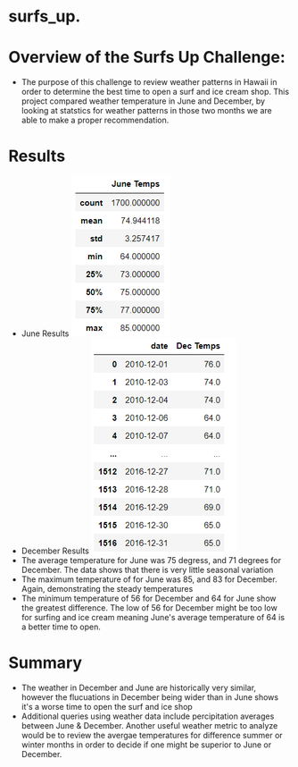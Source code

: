 # surfs_up.
# Overview of the Surfs Up Challenge:
* The purpose of this challenge to review weather patterns in Hawaii in order to determine the best time to open a surf and ice cream shop. This project compared weather temperature in June and December, by looking at statstics for weather patterns in those two months we are able to make a proper recommendation.
# Results
* June Results
![June Results](https://github.com/AMDavitt/surfs_up./blob/main/Screenshot%202022-05-29%20102509.png)
* December Results
![December Results](https://github.com/AMDavitt/surfs_up./blob/main/Screenshot%202022-05-29%20102555%20Dec.png)
* The average temperature for June was 75 degress, and 71 degrees for December. The data shows that there is very little seasonal variation
* The maximum temperature of for June was 85, and 83 for December. Again, demonstrating the steady temperatures
* The minimum temperature of 56 for December and 64 for June show the greatest difference. The low of 56 for December might be too low for surfing and ice cream meaning June's average temperature of 64 is a better time to open.
# Summary
* The weather in December and June are historically very similar, however the flucuations in December being wider than in June shows it's a worse time to open the surf and ice shop
* Additional queries using weather data include percipitation averages between June & December. Another useful weather metric to analyze would be to review the avergae temperatures for difference summer or winter months in order to decide if one might be superior to June or December.
